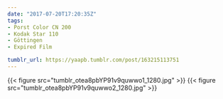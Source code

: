 ```yaml
---
date: "2017-07-20T17:20:35Z"
tags:
- Porst Color CN 200
- Kodak Star 110
- Göttingen
- Expired Film

tumblr_url: https://yaapb.tumblr.com/post/163215113751
---
```

{{< figure src="tumblr_otea8pbYP91v9quwwo1_1280.jpg" >}} 
{{< figure src="tumblr_otea8pbYP91v9quwwo2_1280.jpg" >}} 
  
